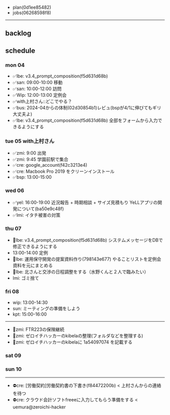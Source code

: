 
- plan(0d1ee85482)
- jobs(06268598f8)
---

## backlog

## schedule
### mon 04
- ✅lbe: v3.4_prompt_composition(f5d631d68b)
- ✅san: 09:00-10:00 移動
- ✅san: 10:00-12:00 訪問
- ✅Wip: 12:00-13:00 定例会
- ✅with上村さん::どこでやる？
- ✅bus: 2024-04からの体制(02d30854b1)レビュ(bspが4/1に伸びてもギリ大丈夫よ)
- ✅lbe: v3.4_prompt_composition(f5d631d68b) 全部をフォームから入力できるようにする

### tue 05 with上村さん
- ✅zmi: 9:00 出発
- ✅zmi: 9:45 学園前駅で集合
- ✅cre: google_account(f42c3213e4)
- ✅cre: Macbook Pro 2019 をクリーンインストール
- ✅bsp: 13:00-15:00
### wed 06
- ✅yel: 16:00-19:00 近況報告 + 時期相談 + サイズ見積もり YeLLアプリの開発について(ba50e9c48f)
- ✅lmi: イタチ被害の対策
### thu 07
- 📌lbe: v3.4_prompt_composition(f5d631d68b) システムメッセージをDBで修正できるようにする
- 13:00-14:00 定例
- 📌lbe: 運用保守開発の提案資料作り(798143e677) やることリストを定例会資料を元にまとめる
- 📌lbe: 北さんと交渉の日程調整をする（水野くんと２人で臨みたい）
- lmi: ゴミ捨て
### fri 08
- wip: 13:00-14:30
- sun: ミーティングの準備をしよう
- kpt: 15:00-16:00
---
- 📌zmi: FTR223の保険継続
- 📌zmi: ゼロイチハッカーのkibelaの整理(フォルダなどを整理する)
- 📌zmi: ゼロイチハッカーのkibelaに 1a54097074 を記載する
### sat 09
### sun 10

---
- ⛔️cre: [労働契約]労働契約書の下書き(f84472200b) < 上村さんからの連絡を待つ
- ⛔️cre: クラウド会計ソフトfreeeに入力してもらう準備をする < uemura@zeroichi-hacker